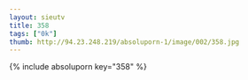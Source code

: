```yaml
--- 
layout: sieutv
title: 358
tags: ["0k"]
thumb: http://94.23.248.219/absoluporn-1/image/002/358.jpg
---
```

{% include absoluporn key="358" %} 
